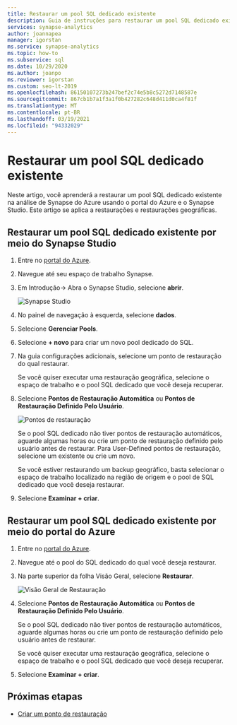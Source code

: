 ```yaml
---
title: Restaurar um pool SQL dedicado existente
description: Guia de instruções para restaurar um pool SQL dedicado existente.
services: synapse-analytics
author: joannapea
manager: igorstan
ms.service: synapse-analytics
ms.topic: how-to
ms.subservice: sql
ms.date: 10/29/2020
ms.author: joanpo
ms.reviewer: igorstan
ms.custom: seo-lt-2019
ms.openlocfilehash: 86150107273b247bef2c74e5b8c5272d7148587e
ms.sourcegitcommit: 867cb1b7a1f3a1f0b427282c648d411d0ca4f81f
ms.translationtype: MT
ms.contentlocale: pt-BR
ms.lasthandoff: 03/19/2021
ms.locfileid: "94332029"
---
```

# <a name="restore-an-existing-dedicated-sql-pool"></a>Restaurar um pool SQL dedicado existente

Neste artigo, você aprenderá a restaurar um pool SQL dedicado existente na análise de Synapse do Azure usando o portal do Azure e o Synapse Studio. Este artigo se aplica a restaurações e restaurações geográficas. 

## <a name="restore-an-existing-dedicated-sql-pool-through-the-synapse-studio"></a>Restaurar um pool SQL dedicado existente por meio do Synapse Studio

1. Entre no [portal do Azure](https://portal.azure.com/).
2. Navegue até seu espaço de trabalho Synapse. 
3. Em Introdução-> Abra o Synapse Studio, selecione **abrir**.

    ![ Synapse Studio](../media/sql-pools/open-synapse-studio.png)
4. No painel de navegação à esquerda, selecione **dados**.
5. Selecione **Gerenciar Pools**. 
6. Selecione **+ novo** para criar um novo pool dedicado do SQL. 
7. Na guia configurações adicionais, selecione um ponto de restauração do qual restaurar. 

    Se você quiser executar uma restauração geográfica, selecione o espaço de trabalho e o pool SQL dedicado que você deseja recuperar. 

8. Selecione **Pontos de Restauração Automática** ou **Pontos de Restauração Definido Pelo Usuário**. 

    ![Pontos de restauração](../media/sql-pools/restore-point.PNG)

    Se o pool SQL dedicado não tiver pontos de restauração automáticos, aguarde algumas horas ou crie um ponto de restauração definido pelo usuário antes de restaurar. Para User-Defined pontos de restauração, selecione um existente ou crie um novo.

    Se você estiver restaurando um backup geográfico, basta selecionar o espaço de trabalho localizado na região de origem e o pool de SQL dedicado que você deseja restaurar. 

9. Selecione **Examinar + criar**.

## <a name="restore-an-existing-dedicated-sql-pool-through-the-azure-portal"></a>Restaurar um pool SQL dedicado existente por meio do portal do Azure

1. Entre no [portal do Azure](https://portal.azure.com/).
2. Navegue até o pool do SQL dedicado do qual você deseja restaurar.
3. Na parte superior da folha Visão Geral, selecione **Restaurar**.

    ![ Visão Geral de Restauração](../media/sql-pools/restore-sqlpool-01.png)

4. Selecione **Pontos de Restauração Automática** ou **Pontos de Restauração Definido Pelo Usuário**. 

    Se o pool SQL dedicado não tiver pontos de restauração automáticos, aguarde algumas horas ou crie um ponto de restauração definido pelo usuário antes de restaurar. 

    Se você quiser executar uma restauração geográfica, selecione o espaço de trabalho e o pool SQL dedicado que você deseja recuperar. 

5. Selecione **Examinar + criar**.

## <a name="next-steps"></a>Próximas etapas

- [Criar um ponto de restauração](sqlpool-create-restore-point.md)
